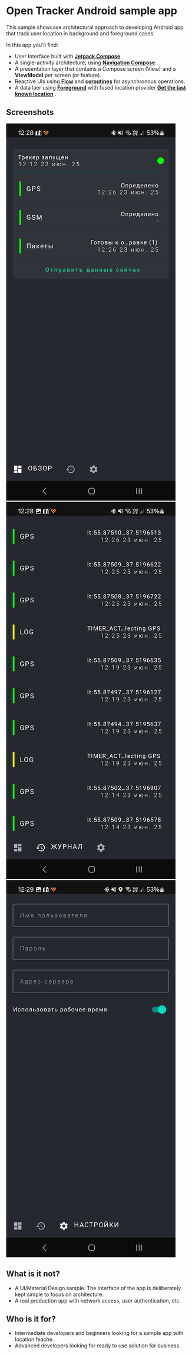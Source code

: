# Open Tracker Android sample app

This sample showcase architectural approach to developing Android app that track user location in background and foreground cases.

In this app you'll find:
*   User Interface built with **[Jetpack Compose](https://developer.android.com/jetpack/compose)** 
*   A single-activity architecture, using **[Navigation Compose](https://developer.android.com/jetpack/compose/navigation)**.
*   A presentation layer that contains a Compose screen (View) and a **ViewModel** per screen (or feature).
*   Reactive UIs using **[Flow](https://developer.android.com/kotlin/flow)** and **[coroutines](https://kotlinlang.org/docs/coroutines-overview.html)** for asynchronous operations.
*   A data laer using **[Foreground](https://developer.android.com/develop/background-work/services/fgs)** with fused location provider **[Get the last known location](https://developer.android.com/develop/sensors-and-location/location/retrieve-current)** .

## Screenshots

<img src="screenshots/OverView.jpg" alt="Screenshot">
<img src="screenshots/Log.jpg">
<img src="screenshots/Settings.jpg">


## What is it not?

*   A UI/Material Design sample. The interface of the app is deliberately kept simple to focus on architecture.
*   A real production app with network access, user authentication, etc.

## Who is it for?

*   Intermediate developers and beginners looking for a sample app with location feache.
*   Advanced developers looking for ready to use solution for business.
